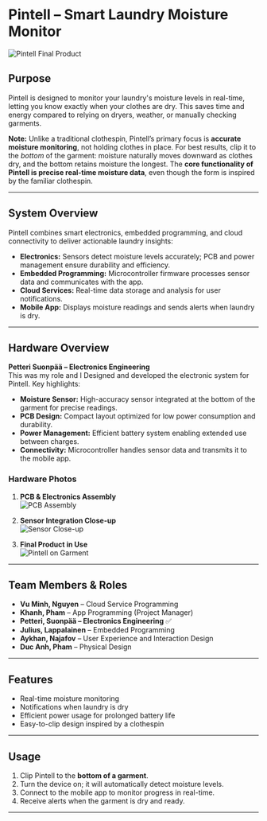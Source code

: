 # Pintell – Smart Laundry Moisture Monitor

![Pintell Final Product](images/final_product.jpg) <!-- Replace with your actual image path -->

## Purpose
Pintell is designed to monitor your laundry's moisture levels in real-time, letting you know exactly when your clothes are dry. This saves time and energy compared to relying on dryers, weather, or manually checking garments.

**Note:** Unlike a traditional clothespin, Pintell’s primary focus is **accurate moisture monitoring**, not holding clothes in place. For best results, clip it to the *bottom* of the garment: moisture naturally moves downward as clothes dry, and the bottom retains moisture the longest. The **core functionality of Pintell is precise real-time moisture data**, even though the form is inspired by the familiar clothespin.

---

## System Overview
Pintell combines smart electronics, embedded programming, and cloud connectivity to deliver actionable laundry insights:

- **Electronics:** Sensors detect moisture levels accurately; PCB and power management ensure durability and efficiency.
- **Embedded Programming:** Microcontroller firmware processes sensor data and communicates with the app.
- **Cloud Services:** Real-time data storage and analysis for user notifications.
- **Mobile App:** Displays moisture readings and sends alerts when laundry is dry.

---

## Hardware Overview
**Petteri Suonpää – Electronics Engineering**  
This was my role and I Designed and developed the electronic system for Pintell. Key highlights:

- **Moisture Sensor:** High-accuracy sensor integrated at the bottom of the garment for precise readings.  
- **PCB Design:** Compact layout optimized for low power consumption and durability.  
- **Power Management:** Efficient battery system enabling extended use between charges.  
- **Connectivity:** Microcontroller handles sensor data and transmits it to the mobile app.  

### Hardware Photos
1. **PCB & Electronics Assembly**  
![PCB Assembly](images/pcb_assembly.jpg)

2. **Sensor Integration Close-up**  
![Sensor Close-up](images/sensor_closeup.jpg)

3. **Final Product in Use**  
![Pintell on Garment](images/in_use.jpg)

---

## Team Members & Roles
- **Vu Minh, Nguyen** – Cloud Service Programming  
- **Khanh, Pham** – App Programming (Project Manager)  
- **Petteri, Suonpää – Electronics Engineering** ✅  
- **Julius, Lappalainen** – Embedded Programming  
- **Aykhan, Najafov** – User Experience and Interaction Design  
- **Duc Anh, Pham** – Physical Design  

---

## Features
- Real-time moisture monitoring  
- Notifications when laundry is dry  
- Efficient power usage for prolonged battery life  
- Easy-to-clip design inspired by a clothespin  

---

## Usage
1. Clip Pintell to the **bottom of a garment**.  
2. Turn the device on; it will automatically detect moisture levels.  
3. Connect to the mobile app to monitor progress in real-time.  
4. Receive alerts when the garment is dry and ready.  

---
